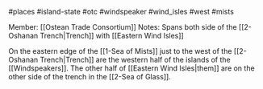 #places #island-state #otc #windspeaker #wind_isles #west #mists

Member: [[Ostean Trade Consortium]]
Notes:  Spans both side of the [[2-Oshanan Trench|Trench]] with [[Eastern Wind Isles]]

On the eastern edge of the [[1-Sea of Mists]] just to the west of the [[2-Oshanan Trench|Trench]] are the western half of the islands of the [[Windspeakers]].  The other half of [[Eastern Wind Isles|them]] are on the other side of the trench in the [[2-Sea of Glass]].

